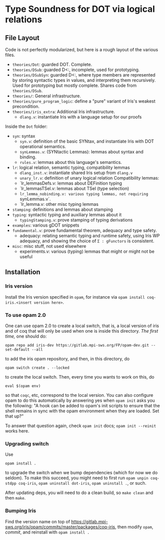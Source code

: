 # Type Soundness for DOT via logical relations

## File Layout

Code is not perfectly modularized, but here is a rough layout of the various files.

* `theories/Dot`: guarded DOT. Complete.
* `theories/DSub`: guarded D<:, incomplete, used for prototyping.
* `theories/DSubSyn`: guarded D<:, where type members are represented by
  storing syntactic types in values, and interpreting them recursively. Used for
  prototyping but mostly complete. Shares code from `theories/DSub`.
* `theories/`: General infrastructure.
* `theories/pure_program_logic`: define a "pure" variant of Iris's weakest
  precondition.
* `theories/iris_extra`: Additional Iris infrastructure.
  - `dlang.v`: instantiate Iris with a language setup for our proofs

Inside the `Dot` folder:
* `syn`: syntax
  - `syn.v`: definition of the basic SYNtax, and instantiate Iris with DOT
    operational semantics.
  - `synLemmas.v`: (SYNtactic Lemmas): lemmas about syntax and binding.
  - `rules.v`: lemmas about this language's semantics.
* `lr`: logical relation, semantic typing, compatibility lemmas
  - `dlang_inst.v`: instantiate shared Iris setup from `dlang.v`
  - `unary_lr.v`: definition of unary logical relation
  Compatibility lemmas:
  - `lr_lemmasDefs.v: lemmas about DEFinition typing
  - `lr_lemmasTSel.v: lemmas about TSel (type selection)
  - `lr_lemma_nobinding.v: various typing lemmas, not requiring `synLemmas.v`.
  - `lr_lemma.v: other misc typing lemmas
* `stamping`: definitions and lemmas about stamping
* `typing`: syntactic typing and auxiliary lemmas about it
  - `typingStamping.v`: prove stamping of typing derivations
* `examples`: various gDOT snippets
* `fundamental.v`: prove fundamental theorem, adequacy and type safety.
  - adequacy: relating semantic typing and runtime safety, using Iris WP
    adequacy, and showing the choice of `Σ : gFunctors` is consistent.
* `misc`: misc stuff, not used elsewhere
  - experiments.v: various (typing) lemmas that might or might not be useful

## Installation
### Iris version

Install the Iris version specified in `opam`, for instance via
`opam install coq-iris.<insert version here>`.

### To use opam 2.0

One can use opam 2.0 to create a local switch, that is, a local version of iris
and of coq that will only be used when one is inside this directory. _The first
time,_ one should do:

```shell
opam repo add iris-dev https://gitlab.mpi-sws.org/FP/opam-dev.git --set-default --all
```

to add the iris opam repository, and then, in this directory, do

```shell
opam switch create . --locked
```

to create the local switch. Then, every time you wants to work on this, do

```shell
eval $(opam env)
```

so that `coqc`, etc, correspond to the local version. You can also configure
opam to do this automatically by answering yes when `opam init` asks you the
following:
"A hook can be added to opam's init scripts to ensure that the shell remains in sync with the opam environment when they are loaded. Set that up?"

To answer that question again, check `opam init` docs; `opam init --reinit`
works here.

### Upgrading switch

Use

```
opam install .
```

to upgrade the switch when we bump dependencies (which for now we do seldom).
To make this succeed, you might need to first run `opam unpin coq-stdpp
coq-iris`, `opam uninstall dot-iris`, `opam uninstall .`, or such.

After updating deps, you will need to do a clean build, so `make clean` and then
`make`.

### Bumping Iris

Find the version name on top of
https://gitlab.mpi-sws.org/iris/opam/commits/master/packages/coq-iris, then
modify `opam`, *commit*, and reinstall with `opam install .`
